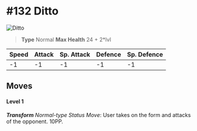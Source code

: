 # #132 Ditto


![Ditto](https://img.pokemondb.net/sprites/home/normal/1x/ditto.png)

> **Type** Normal
> **Max Health** 24 + 2\*lvl

| Speed | Attack | Sp. Attack | Defence | Sp. Defence |
| ----- | ------ | ---------- | ------- | ----------- |
| -1 | -1 | -1 | -1 | -1 |

## Moves
#### Level 1

***Transform** Normal-type Status Move*: User takes on the form and attacks of the opponent. 10PP.


